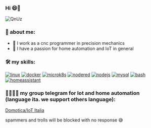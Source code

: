 ### Hi 😄👋

![QnUz](https://user-images.githubusercontent.com/68069659/168406298-8e992256-522c-4de3-a403-7cbcc43d728e.gif)



<!--
**william89731/william89731** is a ✨ _special_ ✨ repository because its `README.md` (this file) appears on your GitHub profile.

-->


### 🤔 about me:

- 🔭 I work as a cnc programmer in precision mechanics
- 🥰 I have a passion for home automation and IoT in general

### :hammer_and_wrench: my skills:

[![linux](https://img.shields.io/badge/linux-magenta)](https://www.linux.org/)
[![docker](https://img.shields.io/badge/docker-cyano)](https://www.docker.com/)
[![microk8s](https://img.shields.io/badge/microk8s-yellowgreen)](https://microk8s.io/)
[![nodered](https://img.shields.io/badge/nodered-red)](https://nodered.org/)
[![nodejs](https://img.shields.io/badge/nodejs-blue)](https://nodejs.org/en/)
[![mysql](https://img.shields.io/badge/mysql-9cf)](https://www.mysql.com/)
[![bash](https://img.shields.io/badge/bash-critical)](https://www.gnu.org/software/bash/)
[![homeassistant](https://img.shields.io/badge/homeassistant-informational)](https://www.home-assistant.io/)

### 👦🏽👦🏽 my group telegram for Iot and home automation  (language ita. we support others language):

[Domotica/IoT Italia](https://t.me/domotica_italia) 

spammers and trolls will be blocked with no response 😅










